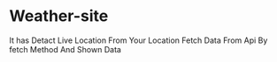 # Weather-site

It has Detact Live Location 
From Your Location Fetch Data From Api By fetch Method 
And Shown Data 
